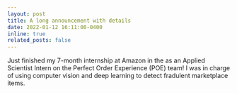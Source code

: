 ```yaml
---
layout: post
title: A long announcement with details
date: 2022-01-12 16:11:00-0400
inline: true
related_posts: false
---
```


Just finished my 7-month internship at Amazon in the as an Applied Scientist Intern on the Perfect Order Experience (POE) team! I was in charge of using computer vision and deep learning to detect fradulent marketplace items. 

